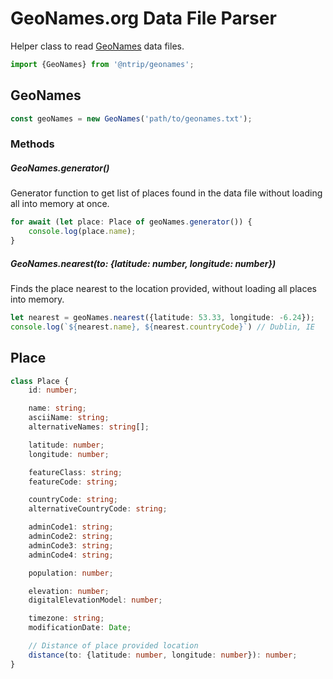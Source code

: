 # GeoNames.org Data File Parser
Helper class to read [GeoNames](http://geonames.org) data files.

```typescript
import {GeoNames} from '@ntrip/geonames';
```

## GeoNames
```typescript
const geoNames = new GeoNames('path/to/geonames.txt');
```

### Methods
##### GeoNames.generator()
Generator function to get list of places found in the data file without loading all into memory at once.
```typescript
for await (let place: Place of geoNames.generator()) {
    console.log(place.name);
}
```

##### GeoNames.nearest(to: {latitude: number, longitude: number})
Finds the place nearest to the location provided, without loading all places into memory.
```typescript
let nearest = geoNames.nearest({latitude: 53.33, longitude: -6.24});
console.log(`${nearest.name}, ${nearest.countryCode}`) // Dublin, IE
```

## Place
```typescript
class Place {
    id: number;

    name: string;
    asciiName: string;
    alternativeNames: string[];

    latitude: number;
    longitude: number;

    featureClass: string;
    featureCode: string;

    countryCode: string;
    alternativeCountryCode: string;

    adminCode1: string;
    adminCode2: string;
    adminCode3: string;
    adminCode4: string;

    population: number;

    elevation: number;
    digitalElevationModel: number;

    timezone: string;
    modificationDate: Date;

    // Distance of place provided location 
    distance(to: {latitude: number, longitude: number}): number;
}
```